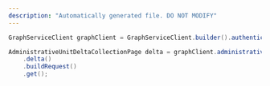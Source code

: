 ```yaml
---
description: "Automatically generated file. DO NOT MODIFY"
---
```

<!-- markdownlint-disable MD041 -->

```java
GraphServiceClient graphClient = GraphServiceClient.builder().authenticationProvider( authProvider ).buildClient();

AdministrativeUnitDeltaCollectionPage delta = graphClient.administrativeUnits()
    .delta()
    .buildRequest()
    .get();
```
